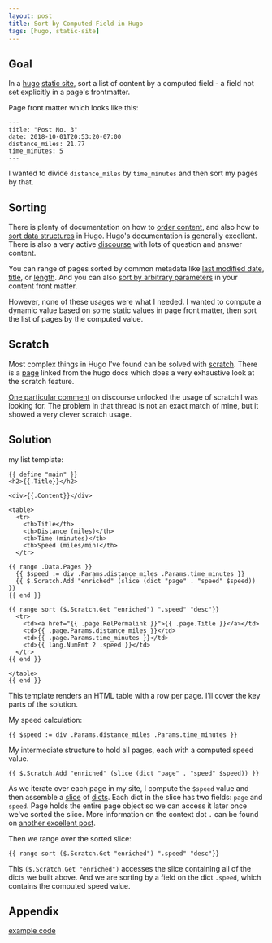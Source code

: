```yaml
---
layout: post
title: Sort by Computed Field in Hugo
tags: [hugo, static-site]
---
```


## Goal

In a [hugo](https://gohugo.io/) [static site](https://laps.run), sort a list of content by a computed field - a field not set explicitly in a page's frontmatter.

Page front matter which looks like this:

```
---
title: "Post No. 3"
date: 2018-10-01T20:53:20-07:00
distance_miles: 21.77
time_minutes: 5
---
```

I wanted to divide `distance_miles` by `time_minutes` and then sort my pages by that.

## Sorting

There is plenty of documentation on how to [order content](https://gohugo.io/templates/lists/#order-content), and also how to [sort data structures](https://gohugo.io/functions/sort/) in Hugo. Hugo's documentation is generally excellent. There is also a very active [discourse](https://discourse.gohugo.io/) with lots of question and answer content.

You can range of pages sorted by common metadata like [last modified date](https://gohugo.io/templates/lists/#by-last-modified-date), [title](https://gohugo.io/templates/lists/#by-title), or [length](https://gohugo.io/templates/lists/#by-length). And you can also [sort by arbitrary parameters](https://gohugo.io/templates/lists/#by-parameter) in your content front matter.

However, none of these usages were what I needed. I wanted to compute a dynamic value based on some static values in page front matter, then sort the list of pages by the computed value.

## Scratch

Most complex things in Hugo I've found can be solved with [scratch](https://gohugo.io/functions/scratch). There is a [page](https://regisphilibert.com/blog/2017/04/hugo-scratch-explained-variable/) linked from the hugo docs which does a very exhaustive look at the scratch feature.

[One particular comment](https://discourse.gohugo.io/t/order-data-files-by-secondary-parameter/6407/10) on discourse unlocked the usage of scratch I was looking for. The problem in that thread is not an exact match of mine, but it showed a very clever scratch usage.

## Solution

my list template:

```
{{ define "main" }}
<h2>{{.Title}}</h2>

<div>{{.Content}}</div>

<table>
  <tr>
    <th>Title</th>
    <th>Distance (miles)</th>
    <th>Time (minutes)</th>
    <th>Speed (miles/min)</th>
  </tr>

{{ range .Data.Pages }}
  {{ $speed := div .Params.distance_miles .Params.time_minutes }}
  {{ $.Scratch.Add "enriched" (slice (dict "page" . "speed" $speed)) }}
{{ end }}

{{ range sort ($.Scratch.Get "enriched") ".speed" "desc"}}
  <tr>
    <td><a href="{{ .page.RelPermalink }}">{{ .page.Title }}</a></td>
    <td>{{ .page.Params.distance_miles }}</td>
    <td>{{ .page.Params.time_minutes }}</td>
    <td>{{ lang.NumFmt 2 .speed }}</td>
  </tr>
{{ end }}

</table>
{{ end }}
```

This template renders an HTML table with a row per page. I'll cover the key parts of the solution.

My speed calculation:
```
{{ $speed := div .Params.distance_miles .Params.time_minutes }}
```

My intermediate structure to hold all pages, each with a computed speed value.

```
{{ $.Scratch.Add "enriched" (slice (dict "page" . "speed" $speed)) }}
```

As we iterate over each page in my site, I compute the `$speed` value and then assemble a [slice](https://gohugo.io/functions/slice/) of [dicts](https://gohugo.io/functions/dict/). Each dict in the slice has two fields: `page` and `speed`. Page holds the entire page object so we can access it later once we've sorted the slice. More information on the context dot `.` can be found on [another excellent post](https://regisphilibert.com/blog/2018/02/hugo-the-scope-the-context-and-the-dot/).

Then we range over the sorted slice:
```
{{ range sort ($.Scratch.Get "enriched") ".speed" "desc"}}
```

This `($.Scratch.Get "enriched")` accesses the slice containing all of the dicts we built above. And we are sorting by a field on the dict `.speed`, which contains the computed speed value.

## Appendix

[example code](https://github.com/tphummel/laps.run/tree/order-by-computed-poc/order-by-computed-poc)
